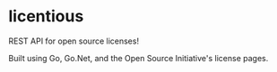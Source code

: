 licentious
==========

REST API for open source licenses!

Built using Go, Go.Net, and the Open Source Initiative's license pages.
